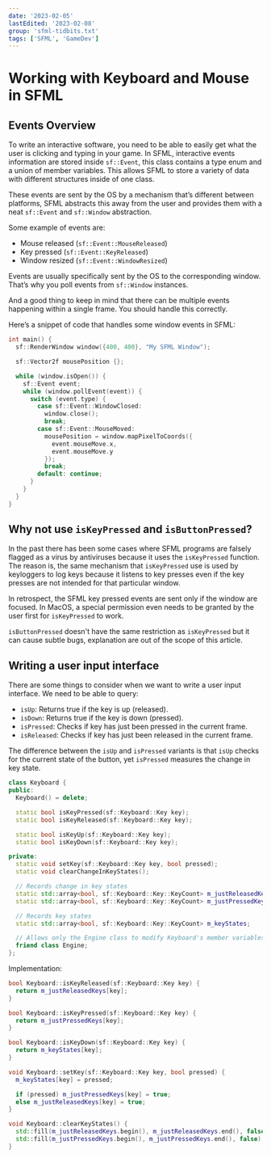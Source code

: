 ```yaml
---
date: '2023-02-05'
lastEdited: '2023-02-08'
group: 'sfml-tidbits.txt'
tags: ['SFML', 'GameDev']
---
```


# Working with Keyboard and Mouse in SFML

## Events Overview

To write an interactive software, you need to be able to easily get what the user is clicking and typing in your game. In SFML, interactive events information are stored inside `sf::Event`, this class contains a type enum and a union of member variables. This allows SFML to store a variety of data with different structures inside of one class.

These events are sent by the OS by a mechanism that’s different between platforms, SFML abstracts this away from the user and provides them with a neat `sf::Event` and `sf::Window` abstraction.

Some example of events are:

  - Mouse released (`sf::Event::MouseReleased`)
  - Key pressed (`sf::Event::KeyReleased`)
  - Window resized (`sf::Event::WindowResized`)

Events are usually specifically sent by the OS to the corresponding window. That’s why you poll events from `sf::Window` instances.

And a good thing to keep in mind that there can be multiple events happening within a single frame. You should handle this correctly.

Here’s a snippet of code that handles some window events in SFML:

```cpp
int main() {
  sf::RenderWindow window({400, 400}, "My SFML Window");

  sf::Vector2f mousePosition {};

  while (window.isOpen()) {
    sf::Event event;
    while (window.pollEvent(event)) {
      switch (event.type) {
        case sf::Event::WindowClosed:
          window.close();
          break;
        case sf::Event::MouseMoved:
          mousePosition = window.mapPixelToCoords({
            event.mouseMove.x,
            event.mouseMove.y
          });
          break;
        default: continue;
      }
    }
  }
}
```

## Why not use `isKeyPressed` and `isButtonPressed`?

In the past there has been some cases where SFML programs are falsely flagged as a virus by antiviruses because it uses the `isKeyPressed` function. The reason is, the same mechanism that `isKeyPressed` use is used by keyloggers to log keys because it listens to key presses even if the key presses are not intended for that particular window.

In retrospect, the SFML key pressed events are sent only if the window are focused. In MacOS, a special permission even needs to be granted by the user first for `isKeyPressed` to work.

`isButtonPressed` doesn't have the same restriction as `isKeyPressed` but it can cause subtle bugs, explanation are out of the scope of this article.

## Writing a user input interface

There are some things to consider when we want to write a user input interface. We need to be able to query:

  - `isUp`: Returns true if the key is up (released).
  - `isDown`: Returns true if the key is down (pressed).
  - `isPressed`: Checks if key has just been pressed in the current frame.
  - `isReleased`: Checks if key has just been released in the current frame.

The difference between the `isUp` and `isPressed` variants is that `isUp` checks for the current state of the button, yet `isPressed` measures the change in key state.

```cpp title="main.cpp"
class Keyboard {
public:
  Keyboard() = delete;

  static bool isKeyPressed(sf::Keyboard::Key key);
  static bool isKeyReleased(sf::Keyboard::Key key);

  static bool isKeyUp(sf::Keyboard::Key key);
  static bool isKeyDown(sf::Keyboard::Key key);

private:
  static void setKey(sf::Keyboard::Key key, bool pressed);
  static void clearChangeInKeyStates();

  // Records change in key states
  static std::array<bool, sf::Keyboard::Key::KeyCount> m_justReleasedKeys;
  static std::array<bool, sf::Keyboard::Key::KeyCount> m_justPressedKeys;

  // Records key states
  static std::array<bool, sf::Keyboard::Key::KeyCount> m_keyStates;

  // Allows only the Engine class to modify Keyboard's member variables.
  friend class Engine;
};
```

Implementation:

```cpp title="keyboard.hpp"
bool Keyboard::isKeyReleased(sf::Keyboard::Key key) {
  return m_justReleasedKeys[key];
}

bool Keyboard::isKeyPressed(sf::Keyboard::Key key) {
  return m_justPressedKeys[key];
}

bool Keyboard::isKeyDown(sf::Keyboard::Key key) {
  return m_keyStates[key];
}

void Keyboard::setKey(sf::Keyboard::Key key, bool pressed) {
  m_keyStates[key] = pressed;

  if (pressed) m_justPressedKeys[key] = true;
  else m_justReleasedKeys[key] = true;
}

void Keyboard::clearKeyStates() {
  std::fill(m_justReleasedKeys.begin(), m_justReleasedKeys.end(), false);
  std::fill(m_justPressedKeys.begin(), m_justPressedKeys.end(), false);
}
```
